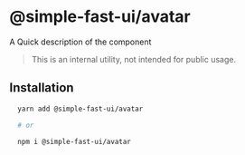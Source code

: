 # @simple-fast-ui/avatar

A Quick description of the component

> This is an internal utility, not intended for public usage.

## Installation

```sh
  yarn add @simple-fast-ui/avatar

  # or

  npm i @simple-fast-ui/avatar

```
